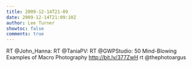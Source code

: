 ```yaml
---
title: 2009-12-14T21-09
date: 2009-12-14T21:09:10Z
author: Lee Turner
showtoc: false
comments: true
---
```


RT @John_Hanna: RT @TaniaPV: RT @GWPStudio: 50 Mind-Blowing Examples of Macro Photography http://bit.ly/377ZwH rt @thephotoargus

